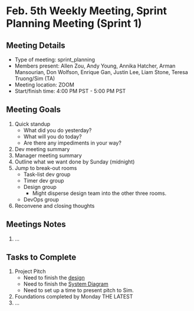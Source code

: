 # Feb. 5th Weekly Meeting, Sprint Planning Meeting (Sprint 1)

## Meeting Details

- Type of meeting: sprint_planning
- Members present: Allen Zou, Andy Young, Annika Hatcher, Arman Mansourian, Don Wolfson, Enrique Gan, Justin Lee, Liam Stone, Teresa Truong/Sim (TA)
- Meeting location: ZOOM
- Start/finish time: 4:00 PM PST - 5:00 PM PST

## Meeting Goals

1. Quick standup
    - What did you do yesterday?
    - What will you do today?
    - Are there any impediments in your way?
2. Dev meeting summary
3. Manager meeting summary
4. Outline what we want done by Sunday (midnight)
5. Jump to break-out rooms
    - Task-list dev group
    - Timer dev group
    - Design group
      - Might disperse design team into the other three rooms.
    - DevOps group
6. Reconvene and closing thoughts

## Meetings Notes

1. ...

## Tasks to Complete

1. Project Pitch
     - Need to finish the [design](https://www.figma.com/file/0xkjAbdUK1WsQjAqwKRYTc/(WIP)-Pomodoro-Timer-Application-Brainstorm?node-id=0%3A1)
     - Need to finish the [System Diagram](https://miro.com/app/board/o9J_lW4ck0Y=/)
     - Need to set up a time to present pitch to Sim.
2. Foundations completed by Monday THE LATEST
3. ...
